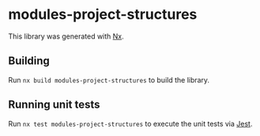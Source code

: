 # modules-project-structures

This library was generated with [Nx](https://nx.dev).

## Building

Run `nx build modules-project-structures` to build the library.

## Running unit tests

Run `nx test modules-project-structures` to execute the unit tests via [Jest](https://jestjs.io).
